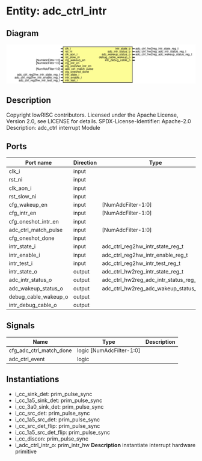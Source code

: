 # Entity: adc_ctrl_intr
## Diagram
![Diagram](adc_ctrl_intr.svg "Diagram")
## Description
Copyright lowRISC contributors.
 Licensed under the Apache License, Version 2.0, see LICENSE for details.
 SPDX-License-Identifier: Apache-2.0
 Description: adc_ctrl interrupt Module
 
## Ports
| Port name            | Direction | Type                                    | Description |
| -------------------- | --------- | --------------------------------------- | ----------- |
| clk_i                | input     |                                         |             |
| rst_ni               | input     |                                         |             |
| clk_aon_i            | input     |                                         |             |
| rst_slow_ni          | input     |                                         |             |
| cfg_wakeup_en        | input     | [NumAdcFilter-1:0]                      |             |
| cfg_intr_en          | input     | [NumAdcFilter-1:0]                      |             |
| cfg_oneshot_intr_en  | input     |                                         |             |
| adc_ctrl_match_pulse | input     | [NumAdcFilter-1:0]                      |             |
| cfg_oneshot_done     | input     |                                         |             |
| intr_state_i         | input     | adc_ctrl_reg2hw_intr_state_reg_t        |             |
| intr_enable_i        | input     | adc_ctrl_reg2hw_intr_enable_reg_t       |             |
| intr_test_i          | input     | adc_ctrl_reg2hw_intr_test_reg_t         |             |
| intr_state_o         | output    | adc_ctrl_hw2reg_intr_state_reg_t        |             |
| adc_intr_status_o    | output    | adc_ctrl_hw2reg_adc_intr_status_reg_t   |             |
| adc_wakeup_status_o  | output    | adc_ctrl_hw2reg_adc_wakeup_status_reg_t |             |
| debug_cable_wakeup_o | output    |                                         |             |
| intr_debug_cable_o   | output    |                                         |             |
## Signals
| Name                    | Type                     | Description |
| ----------------------- | ------------------------ | ----------- |
| cfg_adc_ctrl_match_done | logic [NumAdcFilter-1:0] |             |
| adc_ctrl_event          | logic                    |             |
## Instantiations
- i_cc_sink_det: prim_pulse_sync
- i_cc_1a5_sink_det: prim_pulse_sync
- i_cc_3a0_sink_det: prim_pulse_sync
- i_cc_src_det: prim_pulse_sync
- i_cc_1a5_src_det: prim_pulse_sync
- i_cc_src_det_flip: prim_pulse_sync
- i_cc_1a5_src_det_flip: prim_pulse_sync
- i_cc_discon: prim_pulse_sync
- i_adc_ctrl_intr_o: prim_intr_hw
**Description**
instantiate interrupt hardware primitive

